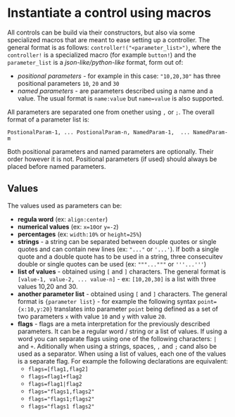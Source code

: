 # Instantiate a control using macros

All controls can be build via their constructors, but also via some specialized macros that are meant to ease setting up a controller. The general format is as follows: `controller!("<parameter_list>")`, where the `controller!` is a specialized macro (for example `button!`) and the `parameter_list` is a *json-like/python-like* format, form out of:
* *positional parameters* - for example in this case: `"10,20,30"` has three positional parameters `10`, `20` and `30`
* *named parameters* - are parameters described using a name and a value. The usual format is `name:value` but `name=value` is also supported.

All parameters are separated one from onether using `,` or `;`. The overall format of a parameter list is:

```
PostionalParam-1, ... PostionalParam-n, NamedParam-1,  ... NamedParam-m
```

Both positional parameters and named parameters are optionally. Their order however it is not. Positional parameters (if used) should always be placed before named parameters.

## Values

The values used as parameters can be:
* **regula word** (ex: `align:center`)
* **numerical values** (ex: `x=10`or `y=-2`)
* **percentages** (ex: `width:10%` or `height=25%`)
* **strings** - a string can be separated between douple quotes or single quotes and can contain new lines (ex: `"..."` or `'...'`). If both a single quote and a double quote has to be used in a string, three consecuitev double or single quotes can be used (ex: `"""..."""` or `'''...'''`)
* **list of values** - obtained using `[` and `]` characters. The general format is `[value-1, value-2, ... value-n]` - ex: `[10,20,30]` is a list with three values 10,20 and 30.
* **another parameter list** - obtained using `[` and `]` characters. The general format is `{parameter list}` - for example the following syntax `point={x:10,y:20}` translates into parameter `point` being defined as a set of two parameters `x` with value `10` and `y` with value `20`.
* **flags** - flags are a meta interpretation for the previously described parameters. It can be a regular word / string or a list of values. If using a word you can separate flags using one of the following characters: `|` and `+`.  Aditionally when using a strings, spaces, `,` and `;` cand also be used as a separator. When using a list of values, each one of the values is a separate flag. For example the following declarations are equivalent: 
    - `flags=[flag1,flag2]`
    - `flags=flag1+flag2`
    - `flags=flag1|flag2`
    - `flags="flags1,flags2"`
    - `flags="flags1;flags2"`
    - `flags="flags1 flags2"`
